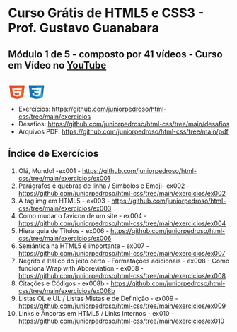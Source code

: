 # Curso Grátis de **HTML5** e **CSS3** - Prof. Gustavo Guanabara
## Módulo 1 de 5 - composto por 41 vídeos - Curso em Vídeo no [YouTube](https://youtu.be/Ejkb_YpuHWs)
<div style="display: inline_block"><br>
  <img align="center" alt="Junior-HTML" height="30" width="40" src="https://raw.githubusercontent.com/devicons/devicon/master/icons/html5/html5-original.svg">
  <img align="center" alt="Junior-CSS" height="30" width="40" src="https://raw.githubusercontent.com/devicons/devicon/master/icons/css3/css3-original.svg">
</div>

* Exercícios: https://github.com/juniorpedroso/html-css/tree/main/exercicios
* Desafios: https://github.com/juniorpedroso/html-css/tree/main/desafios
* Arquivos PDF: https://github.com/juniorpedroso/html-css/tree/main/pdf

## Índice de Exercícios
1. Olá, Mundo! -ex001 - https://github.com/juniorpedroso/html-css/tree/main/exercicios/ex001
2. Parágrafos e quebras de linha / Símbolos e Emoji- ex002 - https://github.com/juniorpedroso/html-css/tree/main/exercicios/ex002
3. A tag img em HTML5 - ex003 - https://github.com/juniorpedroso/html-css/tree/main/exercicios/ex003
4. Como mudar o favicon de um site - ex004 - https://github.com/juniorpedroso/html-css/tree/main/exercicios/ex004
5. Hierarquia de Títulos - ex006 - https://github.com/juniorpedroso/html-css/tree/main/exercicios/ex006
6. Semântica na HTML5 é importante - ex007 - https://github.com/juniorpedroso/html-css/tree/main/exercicios/ex007
7. Negrito e Itálico do jeito certo - Formatações adicionais - ex008 - Como funciona Wrap with Abbreviation - ex008 - https://github.com/juniorpedroso/html-css/tree/main/exercicios/ex008
8. Citações e Códigos - ex008b - https://github.com/juniorpedroso/html-css/tree/main/exercicios/ex008b
9. Listas OL e UL / Listas Mistas e de Definição - ex009 - https://github.com/juniorpedroso/html-css/tree/main/exercicios/ex009
10. Links e Âncoras em HTML5 / Links Internos - ex010 - https://github.com/juniorpedroso/html-css/tree/main/exercicios/ex010
